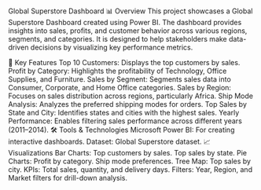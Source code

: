 Global Superstore Dashboard
📊 Overview
This project showcases a Global Superstore Dashboard created using Power BI. The dashboard provides insights into sales, profits, and customer behavior across various regions, segments, and categories. It is designed to help stakeholders make data-driven decisions by visualizing key performance metrics.

🔑 Key Features
Top 10 Customers: Displays the top customers by sales.
Profit by Category: Highlights the profitability of Technology, Office Supplies, and Furniture.
Sales by Segment: Segments sales data into Consumer, Corporate, and Home Office categories.
Sales by Region: Focuses on sales distribution across regions, particularly Africa.
Ship Mode Analysis: Analyzes the preferred shipping modes for orders.
Top Sales by State and City: Identifies states and cities with the highest sales.
Yearly Performance: Enables filtering sales performance across different years (2011–2014).
🛠️ Tools & Technologies
Microsoft Power BI: For creating interactive dashboards.
Dataset: Global Superstore dataset.
📈 Visualizations
Bar Charts:
Top customers by sales.
Top sales by state.
Pie Charts:
Profit by category.
Ship mode preferences.
Tree Map:
Top sales by city.
KPIs:
Total sales, quantity, and delivery days.
Filters:
Year, Region, and Market filters for drill-down analysis.
